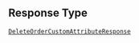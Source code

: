 ## Response Type

[`DeleteOrderCustomAttributeResponse`](../../doc/models/delete-order-custom-attribute-response.md)
